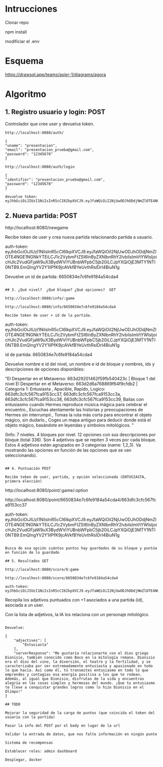 # Intrucciones

Clonar repo

npm install

modificiar el .env

# Esquema

https://drawsql.app/teams/asier-1/diagrams/agora

# Algoritmo

## 1. Registro usuario y login: POST

Controlador que cree user y devuelva token. 

```
http://localhost:8080/auth/

{
"uname": "presentacion",
"email": "presentacion_prueba@gmail.com",
"password": "12345678"
}

http://localhost:8080/auth/login

{
"identifier": "presentacion_prueba@gmail.com",
"password": "12345678"
}

devuelve token: eyJhbGciOiJIUzI1NiIsInR5cCI6IkpXVCJ9.eyJfaWQiOiI2NjUwODJhODdjNmZlOTE4NGE1NGNkYTEiLCJ1c2VybmFtZSI6InByZXNlbnRhY2lvbiIsImVtYWlsIjoicHJlc2VudGFjaW9uX3BydWViYUBnbWFpbC5jb20iLCJpYXQiOjE3MTY1NTI0NTB9.EmQlngYV2Y1iIPfK9jcAVkfBYeUvthRsIDrI4BiuN1g
```

##  2. Nueva partida: POST 

http://localhost:8080/newgame

Recibe token de user y crea nueva partida relacionando partida a usuario. 

auth-token: eyJhbGciOiJIUzI1NiIsInR5cCI6IkpXVCJ9.eyJfaWQiOiI2NjUwODJhODdjNmZlOTE4NGE1NGNkYTEiLCJ1c2VybmFtZSI6InByZXNlbnRhY2lvbiIsImVtYWlsIjoicHJlc2VudGFjaW9uX3BydWViYUBnbWFpbC5jb20iLCJpYXQiOjE3MTY1NTI0NTB9.EmQlngYV2Y1iIPfK9jcAVkfBYeUvthRsIDrI4BiuN1g

Devuelve un id de partida: 6650834e7c6fe9184a54cda4

``` 

## 3. ¿Qué nivel?  ¿Qué bloque? ¿Qué opciones?  GET

http://localhost:8080/info/:game

http://localhost:8080/info/6650834e7c6fe9184a54cda4

Recibe token de user + id de la partida. 

```
auth-token:
eyJhbGciOiJIUzI1NiIsInR5cCI6IkpXVCJ9.eyJfaWQiOiI2NjUwODJhODdjNmZlOTE4NGE1NGNkYTEiLCJ1c2VybmFtZSI6InByZXNlbnRhY2lvbiIsImVtYWlsIjoicHJlc2VudGFjaW9uX3BydWViYUBnbWFpbC5jb20iLCJpYXQiOjE3MTY1NTI0NTB9.EmQlngYV2Y1iIPfK9jcAVkfBYeUvthRsIDrI4BiuN1g

id de partida: 6650834e7c6fe9184a54cda4

Devuelve nombre e id del nivel, un nombre e id de bloque y nombres, ids y descripciones de opciones disponibles:

"El Despertar en el Metaverso: 663d29201462f59fb540423c  | Bloque 1 del nivel El Despertar en el Metaverso: 663d2d6a768869f64f9cfdb2  | Categoría 1: Entusiasta , Apacible, Rapido, Logico: 663dfc3cfc567fca9153cc37, 663dfc3cfc567fca9153cc3a, 663dfc3cfc567fca9153cc38, 663dfc3cfc567fca9153cc39, Bailas con entusiasmo cuando Hermes reproduce música mágica para celebrar el encuentro., Escuchas atentamente las historias y preocupaciones de Hermes sin interrumpir., Tomas la ruta más corta para encontrar el objeto mágico, sin dudarlo., Coges un mapa antiguo para deducir donde está el objeto mágico, basándote en leyendas y símbolos mitológicos. "

(Info: 7 niveles. 4 bloques por nivel. 12 opciones con sus descripciones por bloque (total 336). Son 4 adjetivos que se repiten 3 veces por cada bloque. Estos 4 adjetivos están agrupados en 3 categorías (name: 1,2,3). Va mostrando las opciones en función de las opciones que se van seleccionando).

```

## 4. Puntuación POST

Recibe token de user, partida, y opción seleccionada (ENTUSIASTA, primera elección)

```
http://localhost:8080/point/:game/:option

http://localhost:8080/point/6650834e7c6fe9184a54cda4/663dfc3cfc567fca9153cc37 

auth-token: eyJhbGciOiJIUzI1NiIsInR5cCI6IkpXVCJ9.eyJfaWQiOiI2NjUwODJhODdjNmZlOTE4NGE1NGNkYTEiLCJ1c2VybmFtZSI6InByZXNlbnRhY2lvbiIsImVtYWlsIjoicHJlc2VudGFjaW9uX3BydWViYUBnbWFpbC5jb20iLCJpYXQiOjE3MTY1NTI0NTB9.EmQlngYV2Y1iIPfK9jcAVkfBYeUvthRsIDrI4BiuN1g
```

Busca de esa opción cuántos puntos hay guardados de su bloque y puntúa en función de lo guardado

## 5. Resultados GET

http://localhost:8080/score/6:game 

http://localhost:8080/score/6650834e7c6fe9184a54cda4

auth-token: eyJhbGciOiJIUzI1NiIsInR5cCI6IkpXVCJ9.eyJfaWQiOiI2NjUwODJhODdjNmZlOTE4NGE1NGNkYTEiLCJ1c2VybmFtZSI6InByZXNlbnRhY2lvbiIsImVtYWlsIjoicHJlc2VudGFjaW9uX3BydWViYUBnbWFpbC5jb20iLCJpYXQiOjE3MTY1NTI0NTB9.EmQlngYV2Y1iIPfK9jcAVkfBYeUvthRsIDrI4BiuN1g

```

Recopila los adjetivos puntuados con +1 asociados a una partida (id), asociada a un user. 

Con la lista de adjetivos, la IA los relaciona con un personaje mitológico.

```

Devuelve:

{
    "adjectives": [
        "Entusiasta"
    ],
    "serverResponse": "Me gustaría relacionarte con el dios griego Dionisio, también conocido como Baco en la mitología romana. Dionisio era el dios del vino, la diversión, el teatro y la fertilidad, y se caracterizaba por ser extremadamente entusiasta y apasionado en todo lo que hacía. Así como él, tú transmites entusiasmo en todo lo que emprendes y contagias esa energía positiva a los que te rodean. Además, al igual que Dionisio, disfrutas de la vida y encuentras alegría en las cosas simples y hermosas del mundo. ¡Que tu entusiasmo te lleve a conquistar grandes logros como lo hizo Dionisio en el Olimpo!"
}

## TODO

Mejorar la seguridad de la carga de puntos (que coincida el token del usuario con la partida)

Pasar la info del POST por el body en lugar de la url

Validar la entrada de datos, que nos falte información en ningún punto

Sistema de recompensas

Establecer roles: admin dashboard 

Desplegar, docker





	
